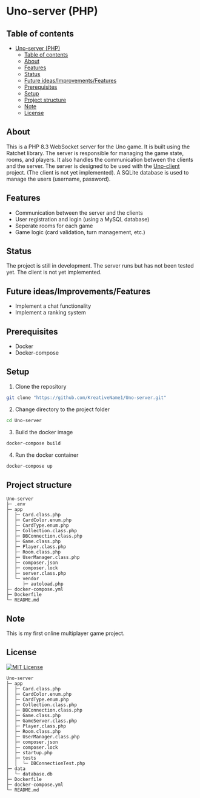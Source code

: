# Uno-server (PHP)

## Table of contents
- [Uno-server (PHP)](#uno-server-php)
  - [Table of contents](#table-of-contents)
  - [About](#about)
  - [Features](#features)
  - [Status](#status)
  - [Future ideas/Improvements/Features](#future-ideasimprovementsfeatures)
  - [Prerequisites](#prerequisites)
  - [Setup](#setup)
  - [Project structure](#project-structure)
  - [Note](#note)
  - [License](#license)


## About

This is a PHP 8.3 WebSocket server for the Uno game. It is built using the Ratchet library. The server is responsible for managing the game state, rooms, and players. It also handles the communication between the clients and the server.
The server is designed to be used with the [Uno-client]() project. (The client is not yet implemented).
A SQLite database is used to manage the users (username, password).


## Features
- Communication between the server and the clients
- User registration and login (using a MySQL database)
- Seperate rooms for each game
- Game logic (card validation, turn management, etc.)

## Status
The project is still in development. The server runs but has not been tested yet. The client is not yet implemented.

## Future ideas/Improvements/Features
- Implement a chat functionality
- Implement a ranking system


## Prerequisites
- Docker
- Docker-compose

## Setup
1. Clone the repository
```bash
git clone "https://github.com/KreativeName1/Uno-server.git"
```
2. Change directory to the project folder
```bash
cd Uno-server
```
3. Build the docker image
```bash
docker-compose build
```
4. Run the docker container
```bash
docker-compose up
```


## Project structure
```
Uno-server
├─ .env
├─ app
│  ├─ Card.class.php
│  ├─ CardColor.enum.php
│  ├─ CardType.enum.php
│  ├─ Collection.class.php
│  ├─ DBConnection.class.php
│  ├─ Game.class.php
│  ├─ Player.class.php
│  ├─ Room.class.php
│  ├─ UserManager.class.php
│  ├─ composer.json
│  ├─ composer.lock
│  ├─ server.class.php
│  └─ vendor
│     ├─ autoload.php
├─ docker-compose.yml
├─ Dockerfile
└─ README.md

```
## Note
This is my first online multiplayer game project. 

## License
[![MIT License](https://img.shields.io/badge/License-MIT-yellow.svg)](https://opensource.org/licenses/MIT)
```
Uno-server
├─ app
│  ├─ Card.class.php
│  ├─ CardColor.enum.php
│  ├─ CardType.enum.php
│  ├─ Collection.class.php
│  ├─ DBConnection.class.php
│  ├─ Game.class.php
│  ├─ GameServer.class.php
│  ├─ Player.class.php
│  ├─ Room.class.php
│  ├─ UserManager.class.php
│  ├─ composer.json
│  ├─ composer.lock
│  ├─ startup.php
│  ├─ tests
│  │  └─ DBConnectionTest.php
├─ data
│  └─ database.db
├─ Dockerfile
├─ docker-compose.yml
└─ README.md

```